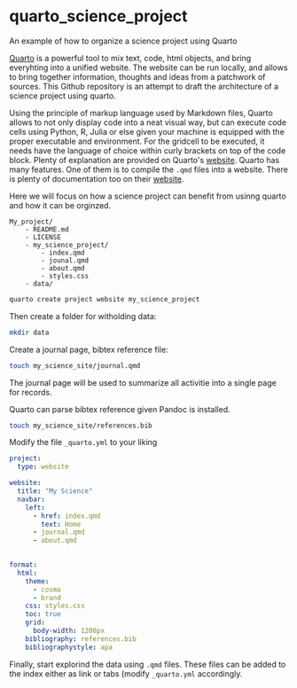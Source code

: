 # quarto_science_project
An example of how to organize a science project using Quarto


[Quarto](https://quarto.org/) is a powerful tool to mix text, code, html objects, and bring everyhting into a unified website. The website can be run locally, and allows to bring together information, thoughts and ideas from a patchwork of sources. This Github repository is an attempt to draft the architecture of a science project using quarto.

Using the principle of markup language used by Markdown files, Quarto allows to not only display code into a neat visual way, but can execute code cells using Python, R, Julia or else given your machine is equipped with the proper executable and environment. For the gridcell to be executed, it needs have the language of choice within curly brackets on top of the code block. Plenty of explanation are provided on Quarto's [website](https://quarto.org/docs/get-started/hello/text-editor.html). Quarto has many features. One of them is to compile the `.qmd` files into a website. There is plenty of documentation too on their [website](https://quarto.org/docs/websites/).

Here we will focus on how a science project can benefit from usinng quarto and how it can be orginzed. 

```
My_project/
	- README.md
	- LICENSE
	- my_science_project/
		- index.qmd
		- jounal.qmd
		- about.qmd
		- styles.css
	- data/
```



```sh
quarto create project website my_science_project
```

Then create a folder for witholding data:
```sh
mkdir data
```

Create a journal page, bibtex reference file:
```sh
touch my_science_site/journal.qmd

```
The journal page will be used to summarize all activitie into a single page for records.


Quarto can parse bibtex reference given Pandoc is installed.
```sh
touch my_science_site/references.bib
```


Modify the file `_quarto.yml` to your liking
```yml
project:
  type: website

website:
  title: "My Science"
  navbar:
    left:
      - href: index.qmd
        text: Home
      - journal.qmd
      - about.qmd
      

format:
  html:
    theme:
      - cosmo
      - brand
    css: styles.css
    toc: true
    grid:
      body-width: 1200px
    bibliography: references.bib
    bibliographystyle: apa
```

Finally, start explorind the data using `.qmd` files. These files can be added to the index either as link or tabs (modify `_quarto.yml` accordingly. 